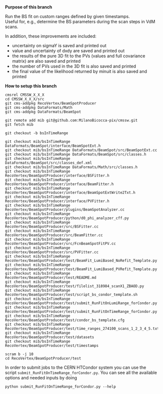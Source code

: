 **Purpose of this branch**

Run the BS fit on custom ranges defined by given timestamps.  
Useful for, e.g., determine the BS parameters during the scan steps in VdM scans.  

In addition, these improvements are included:
- uncertainty on sigmaY is saved and printed out
- value and uncertainty of dxdy are saved and printed out 
- the results of the pure 3D fit to the PVs (values and full covariance matrix) are also saved and printed
- the number of PVs used in the 3D fit is also saved and printed
- the final value of the likelihood returned by minuit is also saved and printed





**How to setup this branch**  

```
cmsrel CMSSW_X_X_X  
cd CMSSW_X_X_X/src
git cms-addpkg RecoVertex/BeamSpotProducer
git cms-addpkg DataFormats/Math
git cms-addpkg DataFormats/BeamSpot

git remote add mib git@github.com:MilanoBicocca-pix/cmssw.git
git fetch mib

git checkout -b bsInTimeRange

git checkout mib/bsInTimeRange DataFormats/BeamSpot/interface/BeamSpotExt.h
git checkout mib/bsInTimeRange DataFormats/BeamSpot/src/BeamSpotExt.cc
git checkout mib/bsInTimeRange DataFormats/BeamSpot/src/classes.h
git checkout mib/bsInTimeRange DataFormats/BeamSpot/src/classes_def.xml
git checkout mib/bsInTimeRange DataFormats/Math/src/classes.h
git checkout mib/bsInTimeRange RecoVertex/BeamSpotProducer/interface/BSFitter.h
git checkout mib/bsInTimeRange RecoVertex/BeamSpotProducer/interface/BeamFitter.h
git checkout mib/bsInTimeRange RecoVertex/BeamSpotProducer/interface/BeamSpotExtWrite2Txt.h
git checkout mib/bsInTimeRange RecoVertex/BeamSpotProducer/interface/PVFitter.h
git checkout mib/bsInTimeRange RecoVertex/BeamSpotProducer/plugins/BeamSpotAnalyzer.cc
git checkout mib/bsInTimeRange RecoVertex/BeamSpotProducer/python/d0_phi_analyzer_cff.py
git checkout mib/bsInTimeRange RecoVertex/BeamSpotProducer/src/BSFitter.cc
git checkout mib/bsInTimeRange RecoVertex/BeamSpotProducer/src/BeamFitter.cc
git checkout mib/bsInTimeRange RecoVertex/BeamSpotProducer/src/FcnBeamSpotFitPV.cc
git checkout mib/bsInTimeRange RecoVertex/BeamSpotProducer/src/PVFitter.cc
git checkout mib/bsInTimeRange RecoVertex/BeamSpotProducer/test/BeamFit_LumiBased_NoRefit_Template.py
git checkout mib/bsInTimeRange RecoVertex/BeamSpotProducer/test/BeamFit_LumiBased_PVRefit_Template.py
git checkout mib/bsInTimeRange RecoVertex/BeamSpotProducer/test/README.md
git checkout mib/bsInTimeRange RecoVertex/BeamSpotProducer/test/filelist_318984_scanX1_ZBAOD.py
git checkout mib/bsInTimeRange RecoVertex/BeamSpotProducer/test/script_bs_condor_template.sh
git checkout mib/bsInTimeRange RecoVertex/BeamSpotProducer/test/submit_RunFitOnLumiRange_forCondor.py
git checkout mib/bsInTimeRange RecoVertex/BeamSpotProducer/test/submit_RunFitOnTimeRange_forCondor.py
git checkout mib/bsInTimeRange RecoVertex/BeamSpotProducer/test/condor_bs_template.cfg
git checkout mib/bsInTimeRange RecoVertex/BeamSpotProducer/test/time_ranges_274100_scans_1_2_3_4_5.txt
git checkout mib/bsInTimeRange RecoVertex/BeamSpotProducer/test/datasets
git checkout mib/bsInTimeRange RecoVertex/BeamSpotProducer/test/timestamps

scram b -j 10  
cd RecoVertex/BeamSpotProducer/test  
```

In order to submit jobs to the CERN HTCondor system you can use the script `submit_RunFitOnTimeRange_forCondor.py`.
You can see all the available options and needed inputs by doing 
```
python submit_RunFitOnTimeRange_forCondor.py --help
```






